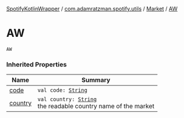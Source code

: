 [SpotifyKotlinWrapper](../../index.md) / [com.adamratzman.spotify.utils](../index.md) / [Market](index.md) / [AW](./-a-w.md)

# AW

`AW`

### Inherited Properties

| Name | Summary |
|---|---|
| [code](code.md) | `val code: `[`String`](https://kotlinlang.org/api/latest/jvm/stdlib/kotlin/-string/index.html) |
| [country](country.md) | `val country: `[`String`](https://kotlinlang.org/api/latest/jvm/stdlib/kotlin/-string/index.html)<br>the readable country name of the market |
